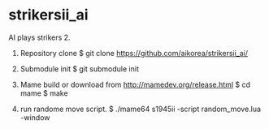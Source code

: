 # strikersii_ai
AI plays strikers 2.


1. Repository clone 
$ git clone https://github.com/aikorea/strikersii_ai/

2. Submodule init
$ git submodule init

3. Mame build or download from http://mamedev.org/release.html
$ cd mame
$ make

4. run randome move script.
$ ./mame64 s1945ii -script random_move.lua -window
